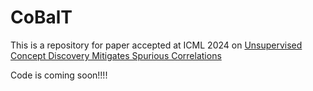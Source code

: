 # CoBalT
This is a repository for paper accepted at ICML 2024 on [Unsupervised Concept Discovery Mitigates Spurious Correlations](https://arxiv.org/abs/2402.13368)

Code is coming soon!!!!
